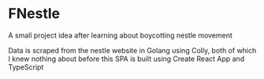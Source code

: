 # FNestle
A small project idea after learning about boycotting nestle movement

Data is scraped from the nestle website in Golang using Colly, both of which I knew nothing about before this
SPA is built using Create React App and TypeScript

